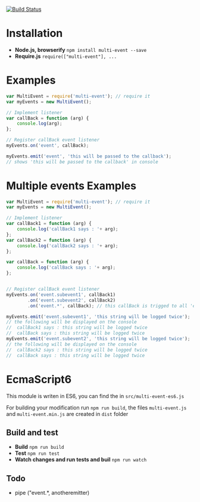 [![Build Status](https://travis-ci.org/yousfiSaad/multi-event.svg?branch=master)](https://travis-ci.org/yousfiSaad/multi-event)

# Installation
- **Node.js, browserify** `npm install multi-event --save`
- **Require.js** `require(["multi-event"], ...`

# Examples

```javascript
var MultiEvent = require('multi-event'); // require it
var myEvents = new MultiEvent();

// Implement listener
var callBack = function (arg) {
    console.log(arg);
};

// Register callBack event listener
myEvents.on('event', callBack);

myEvents.emit('event', 'this will be passed to the callback');
// shows 'this will be passed to the callback' in console
```

# Multiple events Examples

```javascript
var MultiEvent = require('multi-event'); // require it
var myEvents = new MultiEvent();

// Implement listener
var callBack1 = function (arg) {
    console.log('callBack1 says : '+ arg);
};
var callBack2 = function (arg) {
    console.log('callBack2 says : '+ arg);
};

var callBack = function (arg) {
    console.log('callBack says : '+ arg);
};


// Register callBack event listener
myEvents.on('event.subevent1', callBack1)
        .on('event.subevent2', callBack2)
        .on('event.*', callBack); // this callBack is trigged to all 'event' sub-events

myEvents.emit('event.subevent1', 'this string will be logged twice');
// the following will be displayed on the console
//  callBack1 says : this string will be logged twice
//  callBack says : this string will be logged twice
myEvents.emit('event.subevent2', 'this string will be logged twice');
// the following will be displayed on the console
//  callBack2 says : this string will be logged twice
//  callBack says : this string will be logged twice
```

# EcmaScript6
This module is writen in ES6, you can find the in `src/multi-event-es6.js`

For building your modification run `npm run build`, the files `multi-event.js` and `multi-event.min.js` are created in `dist` folder

## Build and test

- **Build** `npm run build`
- **Test** `npm run test`
- **Watch changes and run tests and buil** `npm run watch`


## Todo
- pipe ("event.*, anotheremitter)
